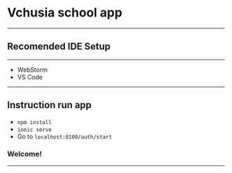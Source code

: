 # Vchusia school app
***
## Recomended IDE Setup
***
* WebStorm
* VS Code
***
## Instruction run app
* ```npm install```
* ```ionic serve```
* Go to ```localhost:8100/auth/start```
### Welcome!
***